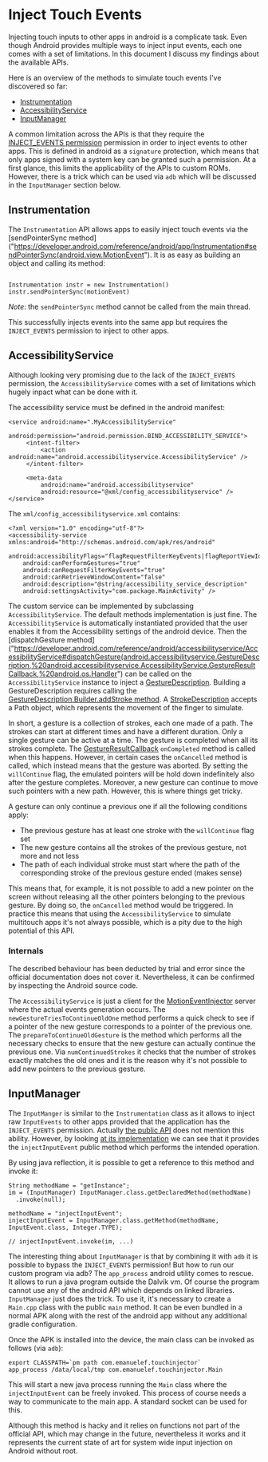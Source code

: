# Inject Touch Events

Injecting touch inputs to other apps in android is a complicate task. Even though Android provides multiple ways to inject input events, each one comes with a set of limitations. In this document I discuss my findings about the available APIs.

Here is an overview of the methods to simulate touch events I've discovered so far:

  - [Instrumentation](https://developer.android.com/reference/android/app/Instrumentation)
  - [AccessibilityService](https://developer.android.com/reference/android/accessibilityservice/AccessibilityService)
  - [InputManager](https://developer.android.com/reference/android/hardware/input/InputManager)

A common limitation across the APIs is that they require the [INJECT_EVENTS permission](https://github.com/aosp-mirror/platform_frameworks_base/blob/master/core/res/AndroidManifest.xml) permission in order to inject events to other apps. This is defined in android as a `signature` protection, which means that only apps signed with a system key can be granted such a permission. At a first glance, this limits the applicability of the APIs to custom ROMs. However, there is a trick which can be used via `adb` which will be discussed in the `InputManager` section below.

## Instrumentation

The `Instrumentation` API allows apps to easily inject touch events via the [sendPointerSync method]("https://developer.android.com/reference/android/app/Instrumentation#sendPointerSync(android.view.MotionEvent"). It is as easy as building an object and calling its method:

```

Instrumentation instr = new Instrumentation()
instr.sendPointerSync(motionEvent)

```

*Note*: the `sendPointerSync` method cannot be called from the main thread.

This successfully injects events into the same app but requires the `INJECT_EVENTS` permission to inject to other apps.

## AccessibilityService

Although looking very promising due to the lack of the `INJECT_EVENTS` permission, the `AccessibilityService` comes with a set of limitations which hugely inpact what can be done with it.

The accessibility service must be defined in the android manifest:

```
<service android:name=".MyAccessibilityService"
         android:permission="android.permission.BIND_ACCESSIBILITY_SERVICE">
     <intent-filter>
         <action android:name="android.accessibilityservice.AccessibilityService" />
     </intent-filter>

     <meta-data
         android:name="android.accessibilityservice"
         android:resource="@xml/config_accessibilityservice" />
</service>
```

The `xml/config_accessibilityservice.xml` contains:

```
<?xml version="1.0" encoding="utf-8"?>
<accessibility-service xmlns:android="http://schemas.android.com/apk/res/android"
    android:accessibilityFlags="flagRequestFilterKeyEvents|flagReportViewIds|flagDefault"
    android:canPerformGestures="true"
    android:canRequestFilterKeyEvents="true"
    android:canRetrieveWindowContent="false"
    android:description="@string/accessibility_service_description"
    android:settingsActivity="com.package.MainActivity" />
```

The custom service can be implemented by subclassing `AccessibilityService`. The default methods implementation is just fine. The `AccessibilityService` is automatically instantiated provided that the user enables it from the Accessibility settings of the android device. Then the [dispatchGesture method]("https://developer.android.com/reference/android/accessibilityservice/AccessibilityService#dispatchGesture(android.accessibilityservice.GestureDescription,%20android.accessibilityservice.AccessibilityService.GestureResultCallback,%20android.os.Handler") can be called on the `AccessibilityService` instance to inject a [GestureDescription](https://developer.android.com/reference/android/accessibilityservice/GestureDescription). Building a GestureDescription requires calling the [GestureDescription.Builder.addStroke method]("https://developer.android.com/reference/android/accessibilityservice/GestureDescription.Builder#addStroke(android.accessibilityservice.GestureDescription.StrokeDescription)"). A [StrokeDescription](https://developer.android.com/reference/android/accessibilityservice/GestureDescription.StrokeDescription) accepts a Path object, which represents the movement of the finger to simulate.

In short, a gesture is a collection of strokes, each one made of a path. The strokes can start at different times and have a different duration. Only a single gesture can be active at a time. The gesture is completed when all its strokes complete. The [GestureResultCallback](https://developer.android.com/reference/android/accessibilityservice/AccessibilityService.GestureResultCallback) `onCompleted` method is called when this happens. However, in certain cases the `onCancelled` method is called, which instead means that the gesture was aborted. By setting the `willContinue` flag, the emulated pointers will be hold down indefinitely also after the gesture completes. Moreover, a new gesture can continue to move such pointers with a new path. However, this is where things get tricky.

A gesture can only continue a previous one if all the following conditions apply:

- The previous gesture has at least one stroke with the `willContinue` flag set
- The new gesture contains all the strokes of the previous gesture, not more and not less
- The path of each individual stroke must start where the path of the corresponding stroke of the previous gesture ended (makes sense)

This means that, for example, it is not possible to add a new pointer on the screen without releasing all the other pointers belonging to the previous gesture. By doing so, the `onCancelled` method would be triggered. In practice this means that using the `AccessibilityService` to simulate multitouch apps it's not always possible, which is a pity due to the high potential of this API.

### Internals

The described behaviour has been deducted by trial and error since the official documentation does not cover it. Nevertheless, it can be confirmed by inspecting the Android source code.

The `AccessibilityService` is just a client for the [MotionEventInjector](https://cs.android.com/android/platform/superproject/+/master:frameworks/base/services/accessibility/java/com/android/server/accessibility/MotionEventInjector.java) server where the actual events generation occurs. The `newGestureTriesToContinueOldOne` method performs a quick check to see if a pointer of the new gesture corresponds to a pointer of the previous one. The `prepareToContinueOldGesture` is the method which performs all the necessary checks to ensure that the new gesture can actually continue the previous one. Via `numContinuedStrokes` it checks that the number of strokes exactly matches the old ones and it is the reason why it's not possible to add new pointers to the previous gesture.

## InputManager

The `InputManger` is similar to the `Instrumentation` class as it allows to inject raw `InputEvents` to other apps provided that the application has the `INJECT_EVENTS` permission. Actually [the public API](https://developer.android.com/reference/android/hardware/input/InputManager) does not mention this ability. However, by looking [at its implementation](https://cs.android.com/android/platform/superproject/+/master:frameworks/base/core/java/android/hardware/input/InputManager.java) we can see that it provides the `injectInputEvent` public method which performs the intended operation.

By using java reflection, it is possible to get a reference to this method and invoke it:

```
String methodName = "getInstance";
im = (InputManager) InputManager.class.getDeclaredMethod(methodName)
  .invoke(null);

methodName = "injectInputEvent";
injectInputEvent = InputManager.class.getMethod(methodName, InputEvent.class, Integer.TYPE);

// injectInputEvent.invoke(im, ...)
```

The interesting thing about `InputManager` is that by combining it with `adb` it is possible to bypass the `INJECT_EVENTS` permission! But how to run our custom program via adb? The `app_process` android utility comes to rescue. It allows to run a java program outside the Dalvik vm. Of course the program cannot use any of the android API which depends on linked libraries. `InputManager` just does the trick. To use it, it's necessary to create a `Main.cpp` class with the public `main` method. It can be even bundled in a normal APK along with the rest of the android app without any additional gradle configuration.

Once the APK is installed into the device, the main class can be invoked as follows (via `adb`):

```
export CLASSPATH=`pm path com.emanuelef.touchinjector`
app_process /data/local/tmp com.emanuelef.touchinjector.Main
```

This will start a new java process running the `Main` class where the `injectInputEvent` can be freely invoked. This process of course needs a way to communicate to the main app. A standard socket can be used for this.

Although this method is hacky and it relies on functions not part of the official API, which may change in the future, nevertheless it works and it represents the current state of art for system wide input injection on Android without root.